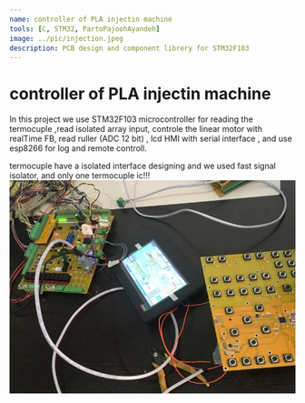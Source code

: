 ```yaml
---
name: controller of PLA injectin machine
tools: [C, STM32, PartoPajoohAyandeh]
image: ../pic/injection.jpeg
description: PCB design and component librery for STM32F103
---
```


# controller of PLA injectin machine

In this project we use STM32F103 microcontroller for reading the termocuple ,read isolated array input, controle the linear motor with realTime FB, read ruller (ADC 12 bit) , lcd HMI with serial interface , and use esp8266 for log and remote controll.

termocuple have a isolated interface designing and we used fast signal isolator, and only one termocuple ic!!! 
![preview](../pic/injection.jpeg)


